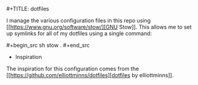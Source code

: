 #+TITLE: dotfiles

I manage the various configuration files in this repo using [[https://www.gnu.org/software/stow/][GNU Stow]].  This allows me to set up symlinks for all of my dotfiles using a single command:

#+begin_src sh
stow .
#+end_src

* Inspiration

The inspiration for this configuration comes from the [[https://github.com/elliottminns/dotfiles][dotfiles by elliottminns]].